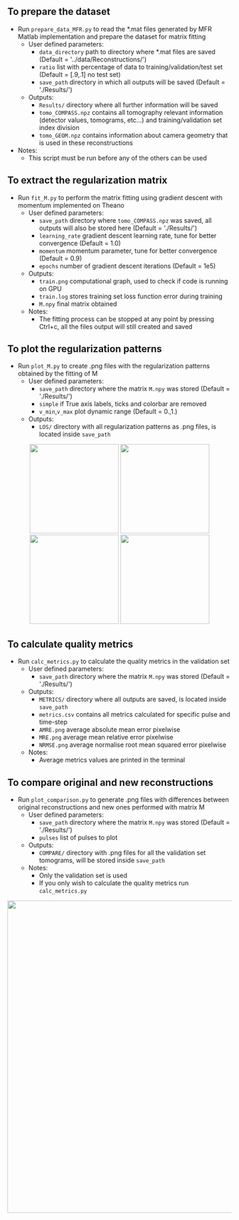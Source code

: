 ## To prepare the dataset
 - Run `prepare_data_MFR.py` to read the *.mat files generated by MFR Matlab implementation and prepare the dataset for matrix fitting
   - User defined parameters:
      - `data_directory` path to directory where *.mat files are saved (Default = '../data/Reconstructions/')
      - `ratio` list with percentage of data to training/validation/test set (Default = [.9,.1] no test set)
      - `save_path` directory in which all outputs will be saved (Default = './Results/')
   - Outputs:
      - `Results/` directory where all further information will be saved
      - `tomo_COMPASS.npz` contains all tomography relevant information (detector values, tomograms, etc...) and training/validation set index division
      - `tomo_GEOM.npz` contains information about camera geometry that is used in these reconstructions
 - Notes:
    - This script must be run before any of the others can be used
    
## To extract the regularization matrix

- Run `fit_M.py` to perform the matrix fitting using gradient descent with momentum implemented on Theano
  - User defined parameters:
    - `save_path` directory where `tomo_COMPASS.npz` was saved, all outputs will also be stored here (Default = './Results/')
    - `learning_rate` gradient descent learning rate, tune for better convergence (Default = 1.0)
    - `momentum` momentum parameter, tune for better convergence (Default = 0.9)
    - `epochs` number of gradient descent iterations (Default = 1e5)
  - Outputs:
    - `train.png` computational graph, used to check if code is running on GPU
    - `train.log` stores training set loss function error during training
    - `M.npy` final matrix obtained
  - Notes:
    - The fitting process can be stopped at any point by pressing Ctrl+c, all the files output will still created and saved

## To plot the regularization patterns 

- Run `plot_M.py` to create .png files with the regularization patterns obtained by the fitting of M
  - User defined parameters:
    - `save_path` directory where the matrix `M.npy` was stored (Default = './Results/')
    - `simple` if True axis labels, ticks and colorbar are removed
    - `v_min`,`v_max` plot dynamic range (Default = 0.,1.)
  - Outputs:
    - `LOS/` directory with all regularization patterns as .png files, is located inside `save_path`

<p align="center">
  <img src=https://github.com/diogodcarvalho/PlasmaTomoML/blob/master/JET/M/README_examples/JET_LOS_4.png width="200" />
  <img src=https://github.com/diogodcarvalho/PlasmaTomoML/blob/master/JET/M/README_examples/JET_LOS_9.png width="200" /> 
  <img src=https://github.com/diogodcarvalho/PlasmaTomoML/blob/master/JET/M/README_examples/JET_LOS_14.png width="200" />
  <img src=https://github.com/diogodcarvalho/PlasmaTomoML/blob/master/JET/M/README_examples/JET_LOS_21.png width="200" />
</p>

## To calculate quality metrics

- Run `calc_metrics.py` to calculate the quality metrics in the validation set
    - User defined parameters:
      - `save_path` directory where the matrix `M.npy` was stored (Default = './Results/')
    - Outputs:
      - `METRICS/` directory where all outputs are saved, is located inside `save_path`
      - `metrics.csv` contains all metrics calculated for specific pulse and time-step
      - `AMRE.png` average absolute mean error pixelwise
      - `MRE.png` average mean relative error pixelwise
      - `NRMSE.png` average normalise root mean squared error pixelwise
    - Notes:
      - Average metrics values are printed in the terminal

## To compare original and new reconstructions

 - Run `plot_comparison.py` to generate .png files with differences between original reconstructions and new ones performed with matrix M
    - User defined parameters:
      - `save_path` directory where the matrix `M.npy` was stored (Default = './Results/')
      - `pulses` list of pulses to plot
    - Outputs:
      - `COMPARE/` directory with .png files for all the validation set tomograms, will be stored inside `save_path`
    - Notes:
      - Only the validation set is used
      - If you only wish to calculate the quality metrics run `calc_metrics.py`

<p align="center">
  <img src=https://github.com/diogodcarvalho/PlasmaTomoML/blob/master/JET/M/README_examples/JET_89077_48.6.png width="700"/>
</p> 
 
 
